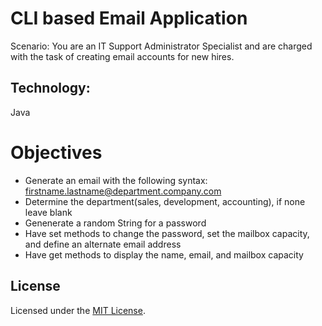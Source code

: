 # CLI based Email Application
Scenario: You are an IT Support Administrator Specialist and are charged with the task of creating email accounts for new hires.

## Technology:
Java


# Objectives
* Generate an email with the following syntax: firstname.lastname@department.company.com
* Determine the department(sales, development, accounting), if none leave blank
* Genenerate a random String for a password
* Have set methods to change the password, set the mailbox capacity, and define an alternate email address
* Have get methods to display the name, email, and mailbox capacity

## License
Licensed under the [MIT License](LICENSE).

